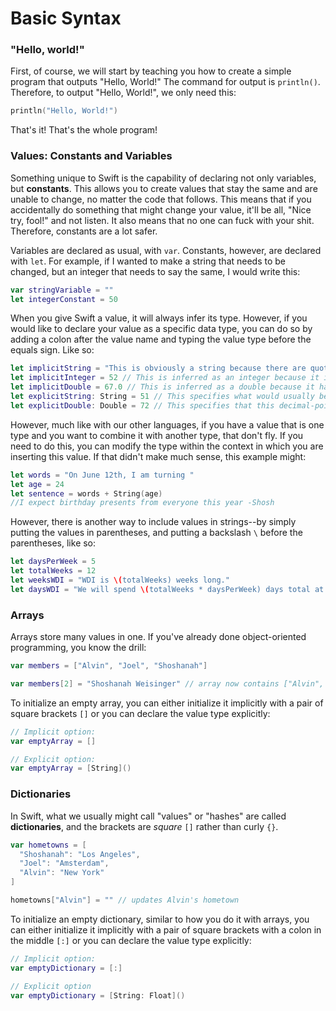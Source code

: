 # Basic Syntax

### "Hello, world!"

First, of course, we will start by teaching you how to create a simple program that outputs "Hello, World!"
The command for output is `println()`. Therefore, to output "Hello, World!", we only need this:
```swift
println("Hello, World!")
```

That's it! That's the whole program!

### Values: Constants and Variables

Something unique to Swift is the capability of declaring not only variables, but **constants**. This allows you to create values that stay the same and are unable to change, no matter the code that follows. This means that if you accidentally do something that might change your value, it'll be all, "Nice try, fool!" and not listen. It also means that no one can fuck with your shit. Therefore, constants are a lot safer.

Variables are declared as usual, with `var`. Constants, however, are declared with `let`. For example, if I wanted to make a string that needs to be changed, but an integer that needs to say the same, I would write this:
```swift
var stringVariable = ""
let integerConstant = 50
```

When you give Swift a value, it will always infer its type. However, if you would like to declare your value as a specific data type, you can do so by adding a colon after the value name and typing the value type before the equals sign. Like so:
```swift
let implicitString = "This is obviously a string because there are quotes"
let implicitInteger = 52 // This is inferred as an integer because it is written as a whole number
let implicitDouble = 67.0 // This is inferred as a double because it has a decimal point
let explicitString: String = 51 // This specifies what would usually be an integer as a string
let explicitDouble: Double = 72 // This specifies that this decimal-point-less number should be treated as a double rather than an integer
```

However, much like with our other languages, if you have a value that is one type and you want to combine it with another type, that don't fly. If you need to do this, you can modify the type within the context in which you are inserting this value.
If that didn't make much sense, this example might:
```swift
let words = "On June 12th, I am turning "
let age = 24
let sentence = words + String(age)
//I expect birthday presents from everyone this year -Shosh
```

However, there is another way to include values in strings--by simply putting the values in parentheses, and putting a backslash `\` before the parentheses, like so:
```swift
let daysPerWeek = 5
let totalWeeks = 12
let weeksWDI = "WDI is \(totalWeeks) weeks long."
let daysWDI = "We will spend \(totalWeeks * daysPerWeek) days total at GA."
```

### Arrays

Arrays store many values in one. If you've already done object-oriented programming, you know the drill:
```swift
var members = ["Alvin", "Joel", "Shoshanah"]

var members[2] = "Shoshanah Weisinger" // array now contains ["Alvin", "Joel", "Shoshanah Weisinger"]
```

To initialize an empty array, you can either initialize it implicitly with a pair of square brackets `[]` or you can declare the value type explicitly:
```swift
// Implicit option:
var emptyArray = []

// Explicit option:
var emptyArray = [String]()
```

### Dictionaries

In Swift, what we usually might call "values" or "hashes" are called **dictionaries**, and the brackets are *square* `[]` rather than curly `{}`.
```swift
var hometowns = [
  "Shoshanah": "Los Angeles",
  "Joel": "Amsterdam",
  "Alvin": "New York"
]

hometowns["Alvin"] = "" // updates Alvin's hometown
```

To initialize an empty dictionary, similar to how you do it with arrays, you can either initialize it implicitly with a pair of square brackets with a colon in the middle `[:]` or you can declare the value type explicitly:
```swift
// Implicit option:
var emptyDictionary = [:]

// Explicit option
var emptyDictionary = [String: Float]()
```
